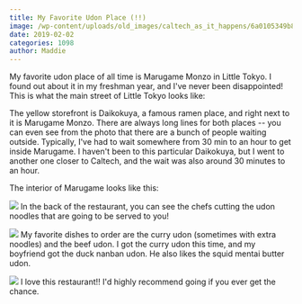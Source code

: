 ```yaml
---
title: My Favorite Udon Place (!!)
image: /wp-content/uploads/old_images/caltech_as_it_happens/6a0105349b8251970b022ad3bdb4c5200d.jpg
date: 2019-02-02
categories: 1098
author: Maddie
---
```


My favorite udon place of all time is Marugame Monzo in Little Tokyo. I found out about it in my freshman year, and I've never been disappointed! This is what the main street of Little Tokyo looks like:

The yellow storefront is Daikokuya, a famous ramen place, and right next to it is Marugame Monzo. There are always long lines for both places -- you can even see from the photo that there are a bunch of people waiting outside. Typically, I've had to wait somewhere from 30 min to an hour to get inside Marugame. I haven't been to this particular Daikokuya, but I went to another one closer to Caltech, and the wait was also around 30 minutes to an hour.

The interior of Marugame looks like this:


![](/old_images/caltech_as_it_happens/6a0105349b8251970b022ad3bdb4bc200d.jpg)
In the back of the restaurant, you can see the chefs cutting the udon noodles that are going to be served to you!


![](/old_images/caltech_as_it_happens/6a0105349b8251970b022ad3bdb4c9200d.jpg)
My favorite dishes to order are the curry udon (sometimes with extra noodles) and the beef udon. I got the curry udon this time, and my boyfriend got the duck nanban udon. He also likes the squid mentai butter udon.


![](/old_images/caltech_as_it_happens/6a0105349b8251970b022ad3bdb4b6200d.jpg)
I love this restaurant!! I'd highly recommend going if you ever get the chance.

